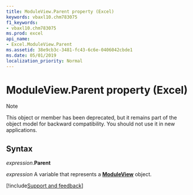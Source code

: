 ```yaml
---
title: ModuleView.Parent property (Excel)
keywords: vbaxl10.chm783075
f1_keywords:
- vbaxl10.chm783075
ms.prod: excel
api_name:
- Excel.ModuleView.Parent
ms.assetid: 38e9cb3c-3481-fc43-6c6e-0406042cbde1
ms.date: 05/01/2019
localization_priority: Normal
---
```



# ModuleView.Parent property (Excel)

> [!NOTE] 
> This object or member has been deprecated, but it remains part of the object model for backward compatibility. You should not use it in new applications.

## Syntax

_expression_.**Parent**

_expression_ A variable that represents a **[ModuleView](Excel.ModuleView.md)** object.




[!include[Support and feedback](~/includes/feedback-boilerplate.md)]
